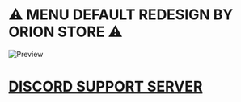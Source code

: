 # ⚠ MENU DEFAULT REDESIGN BY ORION STORE ⚠
![Preview](https://i.imgur.com/yBwxDRd.png)

# [DISCORD SUPPORT SERVER](https://discord.gg/y4tZMyfwc9)